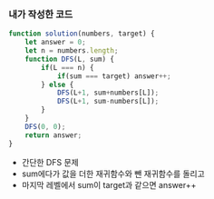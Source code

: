 ### 내가 작성한 코드

```jsx
function solution(numbers, target) {
    let answer = 0;
    let n = numbers.length;
    function DFS(L, sum) {
        if(L === n) {
            if(sum === target) answer++;
        } else {
            DFS(L+1, sum+numbers[L]);
            DFS(L+1, sum-numbers[L]);
        }
    }
    DFS(0, 0);
    return answer;
}
```

- 간단한 DFS 문제
- sum에다가 값을 더한 재귀함수와 뺀 재귀함수를 돌리고
- 마지막 레벨에서 sum이 target과 같으면 answer++